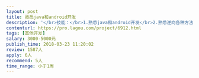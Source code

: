 ```yaml
---                
layout: post       
title: 熟悉java和android开发           
description: '</br>技能：</br>1.熟悉java和android开发</br>2.熟悉逆向各种方法</br>3.熟悉Xposed开发各种插件</br></br>需求：</br>使用Xposed针对whatsapp开发以下的功能：</br>1.给所有人或者某个人收发消息，包括文字信息，图片，链接信息</br>2.发朋友圈，可以发图片，可以发视屏</br>3.使用VPN连接网络，断线需要重连</br>4.批量添加好友</br></br>整个流程为：</br>启动了Xposed的插件以后，开始监听web端发出的指令，收到指令后，插件开始执行指令的动作。可以参考微信的xposed插件相关功能</br>'     
contenturl: https://pro.lagou.com/project/6912.html      
tags: [其他开发]            
salary: 3000-5000元          
publish_time: 2018-03-23 11:20:02         
review: 1587人                   
apply: 6人                   
recommend: 5人                   
time_range: 小于1周              
---                 
```

